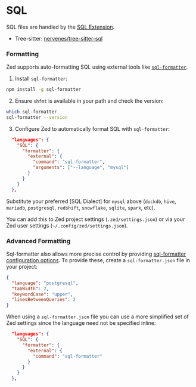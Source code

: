 # SQL

SQL files are handled by the [SQL Extension](https://github.com/zed-extensions/sql).

- Tree-sitter: [nervenes/tree-sitter-sql](https://github.com/nervenes/tree-sitter-sql)

### Formatting

Zed supports auto-formatting SQL using external tools like [`sql-formatter`](https://github.com/sql-formatter-org/sql-formatter).

1. Install `sql-formatter`:

```sh
npm install -g sql-formatter
```

2. Ensure `shfmt` is available in your path and check the version:

```sh
which sql-formatter
sql-formatter --version
```

3. Configure Zed to automatically format SQL with `sql-formatter`:

```json
  "languages": {
    "SQL": {
      "formatter": {
        "external": {
          "command": "sql-formatter",
          "arguments": ["--language", "mysql"]
        }
      }
    }
  },
```

Substitute your preferred [SQL Dialect] for `mysql` above (`duckdb`, `hive`, `mariadb`, `postgresql`, `redshift`, `snowflake`, `sqlite`, `spark`, etc).

You can add this to Zed project settings (`.zed/settings.json`) or via your Zed user settings (`~/.config/zed/settings.json`).

### Advanced Formatting

Sql-formatter also allows more precise control by providing [sql-formatter configuration options](https://github.com/sql-formatter-org/sql-formatter#configuration-options).  To provide these, create a `sql-formatter.json` file in your project:

```json
{
  "language": "postgresql",
  "tabWidth": 2,
  "keywordCase": "upper",
  "linesBetweenQueries": 2
}
```

When using a `sql-formatter.json` file you can use a more simplified set of Zed settings since the language need not be specified inline:

```json
  "languages": {
    "SQL": {
      "formatter": {
        "external": {
          "command": "sql-formatter"
        }
      }
    }
  },
```

